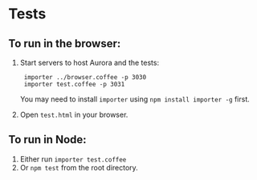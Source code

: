 Tests
=====

## To run in the browser:
1. Start servers to host Aurora and the tests:

        importer ../browser.coffee -p 3030
        importer test.coffee -p 3031
        
    You may need to install `importer` using `npm install importer -g` first.
2. Open `test.html` in your browser.
    
## To run in Node:
1. Either run `importer test.coffee`
2. Or `npm test` from the root directory.